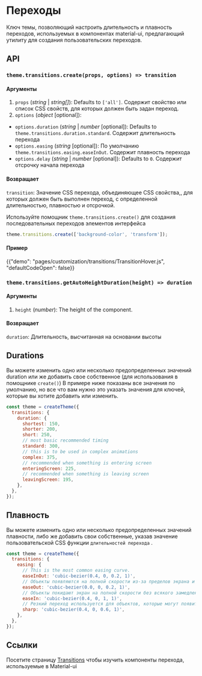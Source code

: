 # Переходы

<p class="description">Ключ темы, позволяющий настроить длительность и плавность переходов, используемых в компонентах material-ui, предлагающий утилиту для создания пользовательских переходов.</p>

## API

### `theme.transitions.create(props, options) => transition`

#### Аргументы

1. `props` (_string_ | _string[]_): Defaults to `['all']`. Содержит свойство или список CSS свойств, для которых должен быть задан переход.
2. `options` (_object_ [optional]):

- `options.duration` (_string_ | _number_ [optional]): Defaults to `theme.transitions.duration.standard`. Содержит длительность перехода
- `options.easing` (_string_ [optional]): По умолчанию `theme.transitions.easing.easeInOut`. Содержит плавность перехода
- `options.delay` (_string_ | _number_ [optional]): Defaults to `0`. Содержит отсрочку начала перехода

#### Возвращает

`transition`: Значение CSS перехода, объединяющее CSS свойства,, для которых должен быть выполнен переход, с определенной длительностью, плавностью и отсрочкой.

Используйте помощник <code>theme.transitions.create()</code> для создания последовательных переходов элементов интерфейса</p>

```js
theme.transitions.create(['background-color', 'transform']);
```

#### Пример

{{"demo": "pages/customization/transitions/TransitionHover.js", "defaultCodeOpen": false}}

### `theme.transitions.getAutoHeightDuration(height) => duration`

#### Аргументы

1. `height` (_number_): The height of the component.

#### Возвращает

`duration`: Длительность, высчитанная на основании высоты

## Durations

Вы можете изменить одно или несколько предопределенных значений duration или же добавить свое собственное (для использования в помощнике  `create()`) В примере ниже показаны все значения по умолчанию, но все что вам нужно это указать значения для ключей, которые вы хотите добавить или изменить.

```js
const theme = createTheme({
  transitions: {
    duration: {
      shortest: 150,
      shorter: 200,
      short: 250,
      // most basic recommended timing
      standard: 300,
      // this is to be used in complex animations
      complex: 375,
      // recommended when something is entering screen
      enteringScreen: 225,
      // recommended when something is leaving screen
      leavingScreen: 195,
    },
  },
});
```

## Плавность

Вы можете изменить одно или несколько предопределенных значений плавности, либо же добавить свои собственные, указав значение пользовательской CSS функции <code>длительностей перехода</code> .

```js
const theme = createTheme({
  transitions: {
    easing: {
      // This is the most common easing curve.
      easeInOut: 'cubic-bezier(0.4, 0, 0.2, 1)',
      // Объекты появляются на полной скорости из-за пределов экрана и постепенно замедляются при приближении к локации.
      easeOut: 'cubic-bezier(0.0, 0, 0.2, 1)',
      // Объекты покидают экран на полной скорости без всякого замедления у края экрана.
      easeIn: 'cubic-bezier(0.4, 0, 1, 1)',
      // Резкий переход используется для объектов, которые могут появиться на экране в любое время
      sharp: 'cubic-bezier(0.4, 0, 0.6, 1)',
    },
  },
});
```

## Ссылки

Посетите страницу [Transitions](/components/transitions/) чтобы изучить компоненты перехода, используемые в Material-ui
